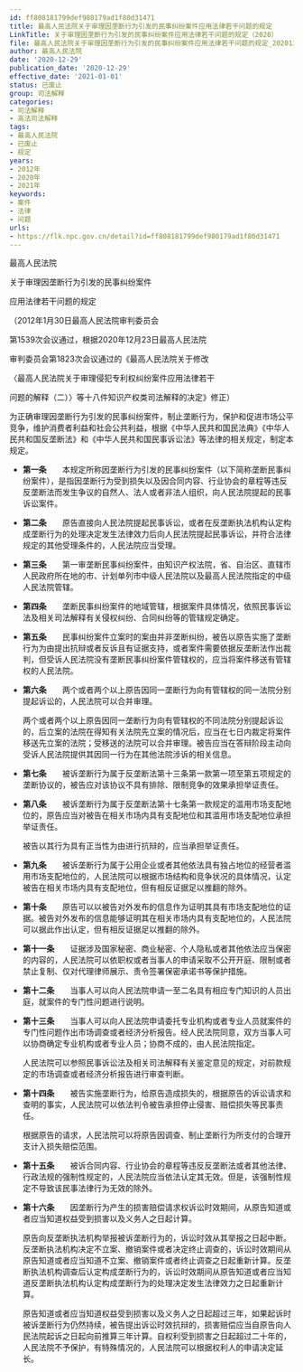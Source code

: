 ```yaml
---
id: ff808181799def980179ad1f80d31471
title: 最高人民法院关于审理因垄断行为引发的民事纠纷案件应用法律若干问题的规定
LinkTitle: 关于审理因垄断行为引发的民事纠纷案件应用法律若干问题的规定（2020）
file: 最高人民法院关于审理因垄断行为引发的民事纠纷案件应用法律若干问题的规定_20201229_ff808181799def980179ad1f80d31471.docx
author: 最高人民法院
date: '2020-12-29'
publication_date: '2020-12-29'
effective_date: '2021-01-01'
status: 已废止
group: 司法解释
categories:
- 司法解释
- 高法司法解释
tags:
- 最高人民法院
- 已废止
- 规定
years:
- 2012年
- 2020年
- 2021年
keywords:
- 案件
- 法律
- 问题
urls:
- https://flk.npc.gov.cn/detail?id=ff808181799def980179ad1f80d31471
---
```


最高人民法院

关于审理因垄断行为引发的民事纠纷案件

应用法律若干问题的规定

（2012年1月30日最高人民法院审判委员会

第1539次会议通过，根据2020年12月23日最高人民法院

审判委员会第1823次会议通过的《最高人民法院关于修改

〈最高人民法院关于审理侵犯专利权纠纷案件应用法律若干

问题的解释（二）〉等十八件知识产权类司法解释的决定》修正）

为正确审理因垄断行为引发的民事纠纷案件，制止垄断行为，保护和促进市场公平竞争，维护消费者利益和社会公共利益，根据《中华人民共和国民法典》《中华人民共和国反垄断法》和《中华人民共和国民事诉讼法》等法律的相关规定，制定本规定。

- **第一条**　　本规定所称因垄断行为引发的民事纠纷案件（以下简称垄断民事纠纷案件），是指因垄断行为受到损失以及因合同内容、行业协会的章程等违反反垄断法而发生争议的自然人、法人或者非法人组织，向人民法院提起的民事诉讼案件。

- **第二条**　　原告直接向人民法院提起民事诉讼，或者在反垄断执法机构认定构成垄断行为的处理决定发生法律效力后向人民法院提起民事诉讼，并符合法律规定的其他受理条件的，人民法院应当受理。

- **第三条**　　第一审垄断民事纠纷案件，由知识产权法院，省、自治区、直辖市人民政府所在地的市、计划单列市中级人民法院以及最高人民法院指定的中级人民法院管辖。

- **第四条**　　垄断民事纠纷案件的地域管辖，根据案件具体情况，依照民事诉讼法及相关司法解释有关侵权纠纷、合同纠纷等的管辖规定确定。

- **第五条**　　民事纠纷案件立案时的案由并非垄断纠纷，被告以原告实施了垄断行为为由提出抗辩或者反诉且有证据支持，或者案件需要依据反垄断法作出裁判，但受诉人民法院没有垄断民事纠纷案件管辖权的，应当将案件移送有管辖权的人民法院。

- **第六条**　　两个或者两个以上原告因同一垄断行为向有管辖权的同一法院分别提起诉讼的，人民法院可以合并审理。

  两个或者两个以上原告因同一垄断行为向有管辖权的不同法院分别提起诉讼的，后立案的法院在得知有关法院先立案的情况后，应当在七日内裁定将案件移送先立案的法院；受移送的法院可以合并审理。被告应当在答辩阶段主动向受诉人民法院提供其因同一行为在其他法院涉诉的相关信息。

- **第七条**　　被诉垄断行为属于反垄断法第十三条第一款第一项至第五项规定的垄断协议的，被告应对该协议不具有排除、限制竞争的效果承担举证责任。

- **第八条**　　被诉垄断行为属于反垄断法第十七条第一款规定的滥用市场支配地位的，原告应当对被告在相关市场内具有支配地位和其滥用市场支配地位承担举证责任。

  被告以其行为具有正当性为由进行抗辩的，应当承担举证责任。

- **第九条**　　被诉垄断行为属于公用企业或者其他依法具有独占地位的经营者滥用市场支配地位的，人民法院可以根据市场结构和竞争状况的具体情况，认定被告在相关市场内具有支配地位，但有相反证据足以推翻的除外。

- **第十条**　　原告可以以被告对外发布的信息作为证明其具有市场支配地位的证据。被告对外发布的信息能够证明其在相关市场内具有支配地位的，人民法院可以据此作出认定，但有相反证据足以推翻的除外。

- **第十一条**　　证据涉及国家秘密、商业秘密、个人隐私或者其他依法应当保密的内容的，人民法院可以依职权或者当事人的申请采取不公开开庭、限制或者禁止复制、仅对代理律师展示、责令签署保密承诺书等保护措施。

- **第十二条**　　当事人可以向人民法院申请一至二名具有相应专门知识的人员出庭，就案件的专门性问题进行说明。

- **第十三条**　　当事人可以向人民法院申请委托专业机构或者专业人员就案件的专门性问题作出市场调查或者经济分析报告。经人民法院同意，双方当事人可以协商确定专业机构或者专业人员；协商不成的，由人民法院指定。

  人民法院可以参照民事诉讼法及相关司法解释有关鉴定意见的规定，对前款规定的市场调查或者经济分析报告进行审查判断。

- **第十四条**　　被告实施垄断行为，给原告造成损失的，根据原告的诉讼请求和查明的事实，人民法院可以依法判令被告承担停止侵害、赔偿损失等民事责任。

  根据原告的请求，人民法院可以将原告因调查、制止垄断行为所支付的合理开支计入损失赔偿范围。

- **第十五条**　　被诉合同内容、行业协会的章程等违反反垄断法或者其他法律、行政法规的强制性规定的，人民法院应当依法认定其无效。但是，该强制性规定不导致该民事法律行为无效的除外。

- **第十六条**　　因垄断行为产生的损害赔偿请求权诉讼时效期间，从原告知道或者应当知道权益受到损害以及义务人之日起计算。

  原告向反垄断执法机构举报被诉垄断行为的，诉讼时效从其举报之日起中断。反垄断执法机构决定不立案、撤销案件或者决定终止调查的，诉讼时效期间从原告知道或者应当知道不立案、撤销案件或者终止调查之日起重新计算。反垄断执法机构调查后认定构成垄断行为的，诉讼时效期间从原告知道或者应当知道反垄断执法机构认定构成垄断行为的处理决定发生法律效力之日起重新计算。

  原告知道或者应当知道权益受到损害以及义务人之日起超过三年，如果起诉时被诉垄断行为仍然持续，被告提出诉讼时效抗辩的，损害赔偿应当自原告向人民法院起诉之日起向前推算三年计算。自权利受到损害之日起超过二十年的，人民法院不予保护，有特殊情况的，人民法院可以根据权利人的申请决定延长。
